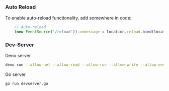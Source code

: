### Auto Reload
To enable auto-reload functionality, add somewhere in code:
```javascript
    // Auto-reload
    (new EventSource('/reload')).onmessage = location.reload.bind(location)
```

### Dev-Server

Deno server
```bash
deno run --allow-net --allow-read --allow-run --allow-write --allow-env devserver.ts
```

Go server
```bash
go run devserver.go
```
